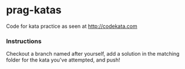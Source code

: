 # prag-katas
Code for kata practice as seen at http://codekata.com

### Instructions

Checkout a branch named after yourself, add a solution in the matching folder for the kata you've attempted, and push!